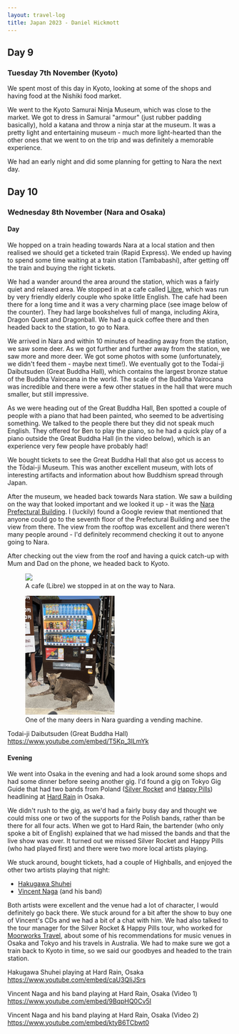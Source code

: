 ```yaml
---
layout: travel-log
title: Japan 2023 - Daniel Hickmott
---
```


## Day 9

### Tuesday 7th November (Kyoto)

We spent most of this day in Kyoto, looking at some of the shops and having food at the Nishiki food market.

We went to the Kyoto Samurai Ninja Museum, which was close to the market.
We got to dress in Samurai "armour" (just rubber padding basically), hold a katana and throw a ninja star at the museum.
It was a pretty light and entertaining museum - much more light-hearted than the other ones that we went to on the trip and was definitely a memorable experience.

We had an early night and did some planning for getting to Nara the next day.

## Day 10

### Wednesday 8th November (Nara and Osaka)

#### Day

We hopped on a train heading towards Nara at a local station and then realised we should get a ticketed train (Rapid Express).
We ended up having to spend some time waiting at a train station (Tambabashi), after getting off the train and buying the right tickets.

We had a wander around the area around the station, which was a fairly quiet and relaxed area.
We stopped in at a cafe called [Libre](https://www.google.com/maps/place/Libre/@34.9386318,135.7644765,15z/data=!3m1!5s0x60010f9a7bac5887:0x582daff1fd79dc71!4m8!3m7!1s0x60010f9a7bafbe13:0xa3f53b9114b3d001!8m2!3d34.9386318!4d135.7644765!9m1!1b1!16s%2Fg%2F1tt8c4yl?entry=ttu), which was run by very friendly elderly couple who spoke little English.
The cafe had been there for a long time and it was a very charming place (see image below of the counter).
They had large bookshelves full of manga, including Akira, Dragon Quest and Dragonball.
We had a quick coffee there and then headed back to the station, to go to Nara.

We arrived in Nara and within 10 minutes of heading away from the station, we saw some deer.
As we got further and further away from the station, we saw more and more deer.
We got some photos with some (unfortunately, we didn't feed them - maybe next time!).
We eventually got to the Todai-ji Daibutsuden (Great Buddha Hall), which contains the largest bronze statue of the Buddha Vairocana in the world.
The scale of the Buddha Vairocana was incredible and there were a few other statues in the hall that were much smaller, but still impressive.

As we were heading out of the Great Buddha Hall, Ben spotted a couple of people with a piano that had been painted, who seemed to be advertising something.
We talked to the people there but they did not speak much English.
They offered for Ben to play the piano, so he had a quick play of a piano outside the Great Buddha Hall (in the video below), which is an experience very few people have probably had!

We bought tickets to see the Great Buddha Hall that also got us access to the Tōdai-ji Museum.
This was another excellent museum, with lots of interesting artifacts and information about how Buddhism spread through Japan.

After the museum, we headed back towards Nara station.
We saw a building on the way that looked important and we looked it up - it was the [Nara Prefectural Building](https://www.google.com/maps/place/Nara+Prefectural+Office/@34.6856772,135.8320286,16.16z/data=!3m1!5s0x60013985e2286357:0xdb5ac6593858bd74!4m14!1m7!3m6!1s0x60013985e0194319:0xb7ac73d91cbbab3d!2sNara+Prefectural+Office!8m2!3d34.6853113!4d135.8329083!16s%2Fg%2F119x6z7cf!3m5!1s0x60013985e0194319:0xb7ac73d91cbbab3d!8m2!3d34.6853113!4d135.8329083!16s%2Fg%2F119x6z7cf?entry=ttu).
I (luckily) found a Google review that mentioned that anyone could go to the seventh floor of the Prefectural Building and see the view from there.
The view from the rooftop was excellent and there weren't many people around - I'd definitely recommend checking it out to anyone going to Nara.

After checking out the view from the roof and having a quick catch-up with Mum and Dad on the phone, we headed back to Kyoto.

<figure>
    <img src="images/japanese_coffee_shop.jpg" style="max-width: 200px">
    <figcaption>A cafe (Libre) we stopped in at on the way to Nara.</figcaption>
</figure>

<figure>
    <img src="images/nara_vending_machine.jpg" style="max-width: 200px">
    <figcaption>One of the many deers in Nara guarding a vending machine.</figcaption>
</figure>

Todai-ji Daibutsuden (Great Buddha Hall)
https://www.youtube.com/embed/T5Kp_3lLmYk


#### Evening

We went into Osaka in the evening and had a look around some shops and had some dinner before seeing another gig.
I'd found a gig on Tokyo Gig Guide that had two bands from Poland ([Silver Rocket](https://silverrocketmusic.bandcamp.com/) and [Happy Pills](https://www.happypillsband.com/)) headlining at [Hard Rain](http://hardrain-web.net/top.html) in Osaka.

We didn't rush to the gig, as we'd had a fairly busy day and thought we could miss one or two of the supports for the Polish bands, rather than be there for all four acts.
When we got to Hard Rain, the bartender (who only spoke a bit of English) explained that we had missed the bands and that the live show was over.
It turned out we missed Silver Rocket and Happy Pills (who had played first) and there were two more local artists playing.

We stuck around, bought tickets, had a couple of Highballs, and enjoyed the other two artists playing that night:

- [Hakugawa Shuhei](https://hakugawa628.wixsite.com/haku)
- [Vincent Naga](https://vincentnaga.bandcamp.com) (and his band)

Both artists were excellent and the venue had a lot of character, I would definitely go back there.
We stuck around for a bit after the show to buy one of Vincent's CDs and we had a bit of a chat with him.
We had also talked to the tour manager for the Silver Rocket & Happy Pills tour, who worked for [Moorworks Travel](https://moorworks.com/), about some of his recommendations for music venues in Osaka and Tokyo and his travels in Australia.
We had to make sure we got a train back to Kyoto in time, so we said our goodbyes and headed to the train station.

Hakugawa Shuhei playing at Hard Rain, Osaka
https://www.youtube.com/embed/caU3QIiJSrs

Vincent Naga and his band playing at Hard Rain, Osaka (Video 1)
https://www.youtube.com/embed/9BqpHQ0Cv5I

Vincent Naga and his band playing at Hard Rain, Osaka (Video 2)
https://www.youtube.com/embed/ktyB6TCbwt0